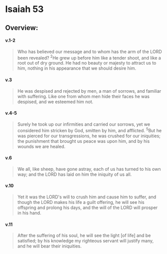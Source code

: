 # Isaiah 53

## Overview:


#### v.1-2
>Who has believed our message and to whom has the arm of the LORD been revealed? <sup>2</sup>He grew up before him like a tender shoot, and like a root out of dry ground. He had no beauty or majesty to attract us to him, nothing in his appearance that we should desire him.

#### v.3
>He was despised and rejected by men, a man of sorrows, and familiar with suffering. Like one from whom men hide their faces he was despised, and we esteemed him not.

#### v.4-5
>Surely he took up our infirmities and carried our sorrows, yet we considered him stricken by God, smitten by him, and afflicted. <sup>5</sup>But he was pierced for our transgressions, he was crushed for our iniquities; the punishment that brought us peace was upon him, and by his wounds we are healed.

#### v.6
>We all, like sheep, have gone astray, each of us has turned to his own way; and the LORD has laid on him the iniquity of us all.

#### v.10
>Yet it was the LORD's will to crush him and cause him to suffer, and though the LORD makes his life a guilt offering, he will see his offspring and prolong his days, and the will of the LORD will prosper in his hand.

#### v.11
>After the suffering of his soul, he will see the light \[of life\] and be satisfied; by his knowledge my righteous servant will justify many, and he will bear their iniquities.



